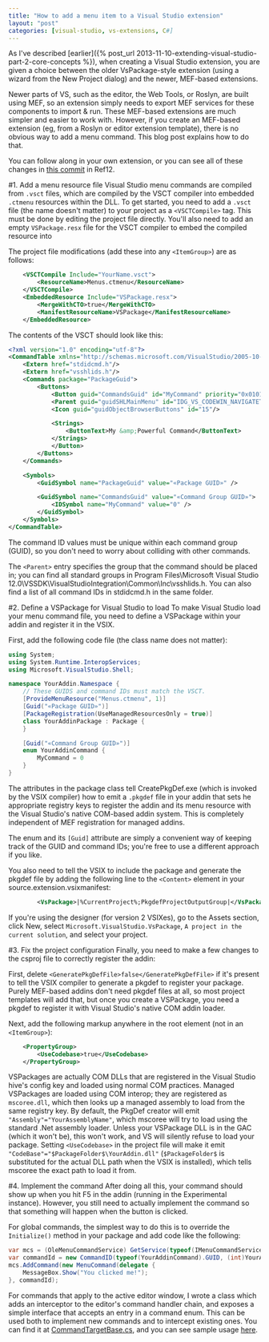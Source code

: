 ```yaml
---
title: "How to add a menu item to a Visual Studio extension"
layout: "post"
categories: [visual-studio, vs-extensions, C#]
---
```


As I've described [earlier]({% post_url 2013-11-10-extending-visual-studio-part-2-core-concepts %}), when creating a Visual Studio extension, you are given a choice between the older VsPackage-style extension (using a wizard from the New Project dialog) and the newer, MEF-based extensions.

Newer parts of VS, such as the editor, the Web Tools, or Roslyn, are built using MEF, so an extension simply needs to export MEF services for these components to import & run.  These MEF-based extensions are much simpler and easier to work with.  However, if you create an MEF-based extension (eg, from a Roslyn or editor extension template), there is no obvious way to add a menu command.  This blog post explains how to do that.

You can follow along in your own extension, or you can see all of these changes in [this commit](https://github.com/SLaks/Ref12/commit/6ce75a4d7f4bfde5c3c51073ebb9db97baa67f42) in Ref12.

#1. Add a menu resource file
Visual Studio menu commands are compiled from `.vsct` files, which are compiled by the VSCT compiler into embedded `.ctmenu` resources within the DLL.  To get started, you need to add a `.vsct` file (the name doesn't matter) to your project as a `<VSCTCompile>` tag.  This must be done by editing the project file directly.  You'll also need to add an empty `VSPackage.resx` file for the VSCT compiler to embed the compiled resource into

The project file modifications (add these into any `<ItemGroup>`) are as follows:
```xml
	<VSCTCompile Include="YourName.vsct">
		<ResourceName>Menus.ctmenu</ResourceName>
	</VSCTCompile>
	<EmbeddedResource Include="VSPackage.resx">
		<MergeWithCTO>true</MergeWithCTO>
		<ManifestResourceName>VSPackage</ManifestResourceName>
	</EmbeddedResource>
```

The contents of the VSCT should look like this:

```xml
<?xml version="1.0" encoding="utf-8"?>
<CommandTable xmlns="http://schemas.microsoft.com/VisualStudio/2005-10-18/CommandTable" xmlns:xs="http://www.w3.org/2001/XMLSchema">
	<Extern href="stdidcmd.h"/>
	<Extern href="vsshlids.h"/>
	<Commands package="PackageGuid">
		<Buttons>
			<Button guid="CommandsGuid" id="MyCommand" priority="0x0101" type="Button">
			<Parent guid="guidSHLMainMenu" id="IDG_VS_CODEWIN_NAVIGATETOLOCATION"/>
			<Icon guid="guidObjectBrowserButtons" id="15"/>

			<Strings>
				<ButtonText>My &amp;Powerful Command</ButtonText>
			</Strings>
			</Button>
		</Buttons>
	</Commands>

	<Symbols>
		<GuidSymbol name="PackageGuid" value="«Package GUID»" />

		<GuidSymbol name="CommandsGuid" value="«Command Group GUID»">
			<IDSymbol name="MyCommand" value="0" />
		</GuidSymbol>
	</Symbols>
</CommandTable>
```

The command ID values must be unique within each command group (GUID), so you don't need to worry about colliding with other commands.

The `<Parent>` entry specifies the group that the command should be placed in; you can find all standard groups in Program Files\Microsoft Visual Studio 12.0\VSSDK\VisualStudioIntegration\Common\Inc\vsshlids.h.  You can also find a list of all command IDs in stdidcmd.h in the same folder.

#2. Define a VSPackage for Visual Studio to load
To make Visual Studio load your menu command file, you need to define a VSPackage within your addin and register it in the VSIX.

First, add the following code file (the class name does not matter):

```csharp
using System;
using System.Runtime.InteropServices;
using Microsoft.VisualStudio.Shell;

namespace YourAddin.Namespace {
	// These GUIDS and command IDs must match the VSCT.
	[ProvideMenuResource("Menus.ctmenu", 1)]
	[Guid("«Package GUID»")]
	[PackageRegistration(UseManagedResourcesOnly = true)]
	class YourAddinPackage : Package {
	}

	[Guid("«Command Group GUID»")]
	enum YourAddinCommand {
		MyCommand = 0
	}
}
```

The attributes in the package class tell CreatePkgDef.exe (which is invoked by the VSIX compiler) how to emit a `.pkgdef` file in your addin that sets he appropriate registry keys to register the addin and its menu resource with the Visual Studio's native COM-based addin system.  This is completely independent of MEF registration for managed addins.

The enum and its `[Guid]` attribute are simply a convenient way of keeping track of the GUID and command IDs; you're free to use a different approach if you like.

You also need to tell the VSIX to include the package and generate the pkgdef file by adding the following line to the `<Content>` element in your source.extension.vsixmanifest:

```xml
		<VsPackage>|%CurrentProject%;PkgdefProjectOutputGroup|</VsPackage>
```

If you're using the designer (for version 2 VSIXes), go to the Assets section, click New, select `Microsoft.VisualStudio.VsPackage`, `A project in the current solution`, and select your project.

#3. Fix the project configuration
Finally, you need to make a few changes to the csproj file to correctly register the addin:

First, delete `<GeneratePkgDefFile>false</GeneratePkgDefFile>` if it's present to tell the VSIX compiler to generate a pkgdef to register your package.  Purely MEF-based addins don't need pkgdef files at all, so most project templates will add that, but once you create a VSPackage, you need a pkgdef to register it with Visual Studio's native COM addin loader.

Next, add the following markup anywhere in the root element (not in an `<ItemGroup>`):
```xml
	<PropertyGroup>
		<UseCodebase>true</UseCodebase>
	</PropertyGroup>
```

VSPackages are actually COM DLLs that are registered in the Visual Studio hive's config key and loaded using normal COM practices.  Managed VSPackages are loaded using COM interop; they are registered as `mscoree.dll`, which then looks up a managed assembly to load from the same registry key.  By default, the PkgDef creator will emit `"Assembly"="YourAssemblyName"`, which mscoree will try to load using the standard .Net assembly loader.  Unless your VSPackage DLL is in the GAC (which it won't be), this won't work, and VS will silently refuse to load your package.  Setting `<UseCodebase>` in the project file will make it emit `"CodeBase"="$PackageFolder$\YourAddin.dll"` (`$PackageFolder$` is substituted for the actual DLL path when the VSIX is installed), which tells mscoree the exact path to load it from.

#4. Implement the command
After doing all this, your command should show up when you hit F5 in the addin (running in the Experimental instance).  However, you still need to actually implement the command so that something will happen when the button is clicked.

For global commands, the simplest way to do this is to override the `Initialize()` method in your package and add code like the following:

```csharp
var mcs = (OleMenuCommandService) GetService(typeof(IMenuCommandService));
var commandId = new CommandID(typeof(YourAddinCommand).GUID, (int)YourAddinCommand.MyCommand));
mcs.AddCommand(new MenuCommand(delegate {
	MessageBox.Show("You clicked me!");
}, commandId);
```

For commands that apply to the active editor window, I wrote a class which adds an interceptor to the editor's command handler chain, and exposes a simple interface that accepts an entry in a command enum.  This can be used both to implement new commands and to intercept existing ones.
You can find it at [CommandTargetBase.cs](https://github.com/SLaks/Ref12/blob/master/Ref12/Commands/CommandTargetBase.cs), and you can see sample usage [here](https://github.com/SLaks/Ref12/blob/master/Ref12/Commands/TextViewListener.cs).

